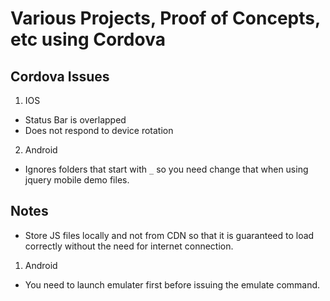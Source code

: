 Various Projects, Proof of Concepts, etc using Cordova
======================================================


Cordova Issues
--------------

1. IOS

  - Status Bar is overlapped
  - Does not respond to device rotation

2. Android

  - Ignores folders that start with `_` so you need change that when using jquery mobile demo files.


Notes
-----

- Store JS files locally and not from CDN so that it is guaranteed to load correctly without the need for internet connection.

1. Android

  - You need to launch emulater first before issuing the emulate command.
  
